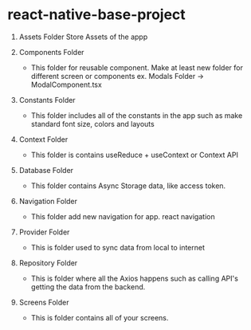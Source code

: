 # react-native-base-project

1. Assets Folder
   Store Assets of the appp

2. Components Folder
   - This folder for reusable component.
   Make at least new folder for different screen or components ex. Modals Folder -> ModalComponent.tsx

3. Constants Folder
   - This folder includes all of the constants in the app such as make standard font size, colors and layouts

4. Context Folder
   - This folder is contains useReduce + useContext or Context API

5. Database Folder
   - This folder contains Async Storage data, like access token.

6. Navigation Folder
   - This folder add new navigation for app. react navigation

7. Provider Folder
   - This is folder used to sync data from local to internet

8. Repository Folder
   - This is folder where all the Axios happens such as calling API's getting the data from the backend.

9. Screens Folder
   - This is folder contains all of your screens.

